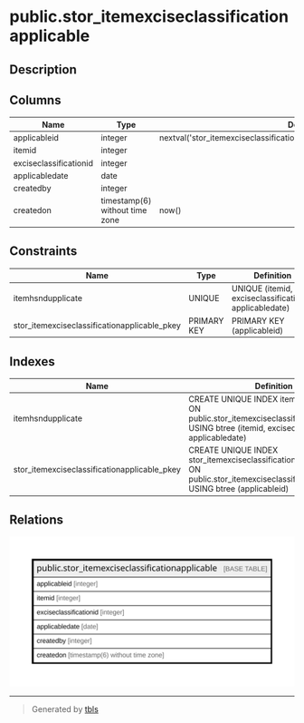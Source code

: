 # public.stor_itemexciseclassificationapplicable

## Description

## Columns

| Name | Type | Default | Nullable | Children | Parents | Comment |
| ---- | ---- | ------- | -------- | -------- | ------- | ------- |
| applicableid | integer | nextval('stor_itemexciseclassificationapplicable_applicableid_seq'::regclass) | false |  |  |  |
| itemid | integer |  | true |  |  |  |
| exciseclassificationid | integer |  | true |  |  |  |
| applicabledate | date |  | true |  |  |  |
| createdby | integer |  | true |  |  |  |
| createdon | timestamp(6) without time zone | now() | true |  |  |  |

## Constraints

| Name | Type | Definition |
| ---- | ---- | ---------- |
| itemhsndupplicate | UNIQUE | UNIQUE (itemid, exciseclassificationid, applicabledate) |
| stor_itemexciseclassificationapplicable_pkey | PRIMARY KEY | PRIMARY KEY (applicableid) |

## Indexes

| Name | Definition |
| ---- | ---------- |
| itemhsndupplicate | CREATE UNIQUE INDEX itemhsndupplicate ON public.stor_itemexciseclassificationapplicable USING btree (itemid, exciseclassificationid, applicabledate) |
| stor_itemexciseclassificationapplicable_pkey | CREATE UNIQUE INDEX stor_itemexciseclassificationapplicable_pkey ON public.stor_itemexciseclassificationapplicable USING btree (applicableid) |

## Relations

![er](public.stor_itemexciseclassificationapplicable.svg)

---

> Generated by [tbls](https://github.com/k1LoW/tbls)
